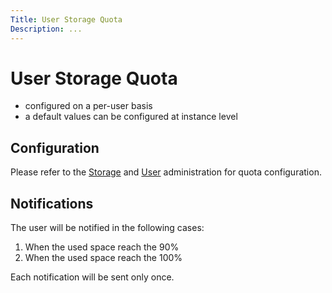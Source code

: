 ```yaml
---
Title: User Storage Quota
Description: ...
---
```


# User Storage Quota






- configured on a per-user basis
- a default values can be configured at instance level


## Configuration

Please refer to the [Storage](../administration/storage.md) and [User](../administration/users.md) administration for quota configuration.


## Notifications

The user will be notified in the following cases:

1. When the used space reach the 90%
2. When the used space reach the 100%

Each notification will be sent only once.
